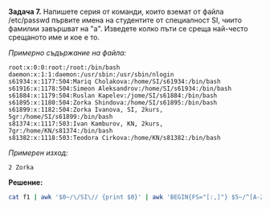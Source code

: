 **Задача 7.** Напишете серия от команди, които вземат от файла /etc/passwd първите имена на студентите от специалност SI, чиито фамилии завършват на "а". Изведете колко пъти се среща най-често срещаното име и кое е то.

*Примерно съдържание на файла:*

```
root:x:0:0:root:/root:/bin/bash
daemon:x:1:1:daemon:/usr/sbin:/usr/sbin/nlogin
s61934:x:1177:504:Mariq Cholakova:/home/SI/s61934:/bin/bash
s61916:x:1178:504:Simeon Aleksandrov:/home/SI/s61934:/bin/bash
s61884:x:1179:504:Ruslan Kapelev:/jome/SI/s61884:/bin/bash
s61895:x:1180:504:Zorka Shindova:/home/SI/s61895:/bin/bash
s61899:x:1182:504:Zorka Ivanova, SI, 2kurs, 5gr:/home/SI/s61899:/bin/bash
s81374:x:1117:503:Ivan Kamburov, KN, 2kurs, 7gr:/home/KN/s81374:/bin/bash
s81382:x:1118:503:Teodora Cirkova:/home/KN/s81382:/bin/bash
```

*Примерен изход:*

```
2 Zorka
```

**Решение:**

```sh
cat f1 | awk '$0~/\/SI\// {print $0}' | awk 'BEGIN{FS="[:,]"} $5~/^[A-Z][a-z]* [A-Z][a-z]*a$/ {print $5}' | cut -d' ' -f1 | sort | uniq -c | awk '{$1=$1}1' | sort -rn -t' ' -k1 | head -1
```
